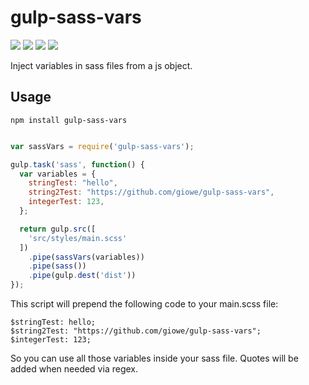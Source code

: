 # gulp-sass-vars

<div>
	<a href="https://www.npmjs.com/package/slush-aws-lambda"><img src='http://img.shields.io/npm/v/gulp-sass-vars.svg?style=flat'></a>
	<a href="https://www.npmjs.com/package/slush-aws-lambda"><img src='https://img.shields.io/npm/dm/gulp-sass-vars.svg?style=flat-square'></a>
	<a href="https://david-dm.org/giowe/gulp-sass-vars"><img src='https://david-dm.org/giowe/gulp-sass-vars.svg'></a>
	<a href="https://www.youtube.com/watch?v=Sagg08DrO5U"><img src='http://img.shields.io/badge/gandalf-approved-61C6FF.svg'></a>
</div>

Inject variables in sass files from a js object.

## Usage

```
npm install gulp-sass-vars
```

```js

var sassVars = require('gulp-sass-vars');

gulp.task('sass', function() {
  var variables = {
    stringTest: "hello",
    string2Test: "https://github.com/giowe/gulp-sass-vars",
    integerTest: 123,
  };

  return gulp.src([
    'src/styles/main.scss'
  ])
    .pipe(sassVars(variables))
    .pipe(sass())
    .pipe(gulp.dest('dist'))
});
```

This script will prepend the following code to your main.scss file:

```
$stringTest: hello;
$string2Test: "https://github.com/giowe/gulp-sass-vars";
$integerTest: 123;
```

So you can use all those variables inside your sass file.
Quotes will be added when needed via regex.
